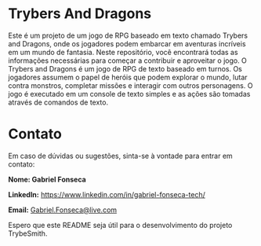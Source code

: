 # Trybers And Dragons

Este é um projeto de um jogo de RPG baseado em texto chamado Trybers and Dragons, onde os jogadores podem embarcar em aventuras incríveis em um mundo de fantasia. Neste repositório, você encontrará todas as informações necessárias para começar a contribuir e aproveitar o jogo.
O Trybers and Dragons é um jogo de RPG de texto baseado em turnos. Os jogadores assumem o papel de heróis que podem explorar o mundo, lutar contra monstros, completar missões e interagir com outros personagens. O jogo é executado em um console de texto simples e as ações são tomadas através de comandos de texto.

# Contato
Em caso de dúvidas ou sugestões, sinta-se à vontade para entrar em contato:

**Nome: Gabriel Fonseca**

**LinkedIn:** https://www.linkedin.com/in/gabriel-fonseca-tech/

**Email:** Gabriel.Fonseca@live.com

Espero que este README seja útil para o desenvolvimento do projeto TrybeSmith.

<!-- ## Tabela de Conteúdos

- [Visão Geral](#visão-geral)
- [Tecnologias utilizadas](#tecnologias-utilizadas)
- [Instalação](#instalação)
- [Como usar](#como-usar)
- [Contribuição](#contribuição)
- [Licença](#licença)
- [Contato](#contato)

## Visão Geral

[Inclua uma descrição mais detalhada do projeto. Explique o problema que ele resolve e as funcionalidades principais.]

## Tecnologias utilizadas

- [Lista de tecnologias/frameworks utilizados no projeto]

## Instalação

[Instruções passo a passo para instalar e configurar o projeto localmente. Inclua requisitos de sistema, dependências e etapas específicas.]

## Como usar

[Explique como utilizar o projeto. Forneça exemplos e instruções para executar o projeto.]

## Contribuição

[Explique como os outros podem contribuir para o projeto. Inclua informações sobre como criar problemas (issues) e enviar solicitações de pull (pull requests).]

## Licença

[Indique a licença sob a qual o projeto é distribuído. Você pode usar uma licença popular, como MIT, Apache, GNU, ou qualquer outra que se aplique.]

## Contato

[Inclua informações de contato para que os usuários possam entrar em contato com você em caso de dúvidas, problemas ou colaborações. Você pode fornecer seu endereço de e-mail, links para perfis de redes sociais ou qualquer outro método de contato que preferir.]

[Inclua qualquer outra informação relevante sobre o projeto.]

 -->
